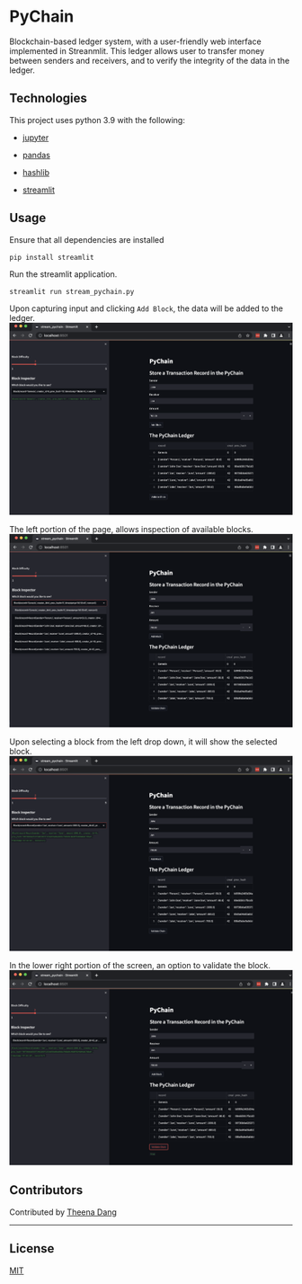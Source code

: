 # PyChain
Blockchain-based ledger system, with a user-friendly web interface implemented in Streanmlit. This ledger allows user to transfer money between senders and receivers, and to verify the integrity of the data in the ledger.

## Technologies

This project uses python 3.9 with the following:

* [jupyter](https://jupyter.org/)

* [pandas](https://pandas.pydata.org/)

* [hashlib](https://docs.python.org/3/library/hashlib.html)

* [streamlit](https://streamlit.io/)


## Usage

Ensure that all dependencies are installed
```
pip install streamlit
```

Run the streamlit application.
```
streamlit run stream_pychain.py
```

Upon capturing input and clicking `Add Block`, the data will be added to the ledger.
![ledger](./images/ledger.png)

The left portion of the page, allows inspection of available blocks.
![block inspector](./images/block_inspector.png)

Upon selecting a block from the left drop down, it will show the selected block.
![selected_block](./images/selected_block.png)

In the lower right portion of the screen, an option to validate the block.
![validate_block](./images/validate_block.png)


## Contributors

Contributed by [Theena Dang](maria.cristina.dang@gmail.com)

---

## License

[MIT](LICENSE)
